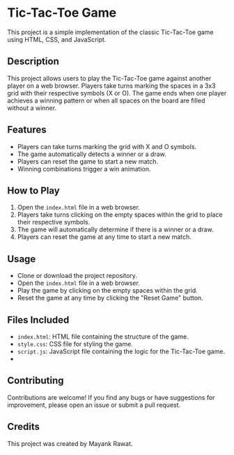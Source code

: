 # Tic-Tac-Toe Game

This project is a simple implementation of the classic Tic-Tac-Toe game using HTML, CSS, and JavaScript.

## Description

This project allows users to play the Tic-Tac-Toe game against another player on a web browser. Players take turns marking the spaces in a 3x3 grid with their respective symbols (X or O). The game ends when one player achieves a winning pattern or when all spaces on the board are filled without a winner.

## Features

- Players can take turns marking the grid with X and O symbols.
- The game automatically detects a winner or a draw.
- Players can reset the game to start a new match.
- Winning combinations trigger a win animation.

## How to Play

1. Open the `index.html` file in a web browser.
2. Players take turns clicking on the empty spaces within the grid to place their respective symbols.
3. The game will automatically determine if there is a winner or a draw.
4. Players can reset the game at any time to start a new match.

## Usage

- Clone or download the project repository.
- Open the `index.html` file in a web browser.
- Play the game by clicking on the empty spaces within the grid.
- Reset the game at any time by clicking the "Reset Game" button.

## Files Included

- `index.html`: HTML file containing the structure of the game.
- `style.css`: CSS file for styling the game.
- `script.js`: JavaScript file containing the logic for the Tic-Tac-Toe game.
- 
## Contributing

Contributions are welcome! If you find any bugs or have suggestions for improvement, please open an issue or submit a pull request.


## Credits

This project was created by Mayank Rawat.
